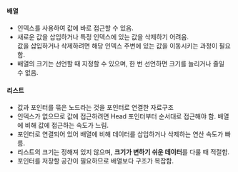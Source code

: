 #### 배열
- 인덱스를 사용하여 값에 바로 접근할 수 있음.
- 새로운 값을 삽입하거나 특정 인덱스에 있는 값을 삭제하기 어려움.  
값을 삽입하거나 삭제하려면 해당 인덱스 주변에 있는 값을 이동시키는 과정이 필요함.
- 배열의 크기는 선언할 때 지정할 수 있으며, 한 번 선언하면 크기를 늘리거나 줄일 수 없음.

#### 리스트
- 값과 포인터를 묶은 노드라는 것을 포인터로 연결한 자료구조
- 인덱스가 없으므로 값에 접근하려면 Head 포인터부터 순서대로 접근해야 함. 배열에 비해 값에 접근하는 속도가 느림.
- 포인터로 연결되어 있어 배열에 비해 데이터를 삽입하거나 삭제하는 연산 속도가 빠름.
- 리스트의 크기는 정해져 있지 않으며, **크기가 변하기 쉬운 데이터**를 다룰 때 적절함.
- 포인터를 저장할 공간이 필요하므로 배열보다 구조가 복잡함.